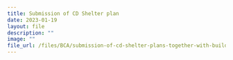 ```yaml
---
title: Submission of CD Shelter plan
date: 2023-01-19
layout: file
description: ""
image: ""
file_url: /files/BCA/submission-of-cd-shelter-plans-together-with-building-plans-and-structural-plans.pdf
---
```

